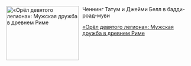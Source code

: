 <!--2025-08-23 10:15:21-->
<div class="yb">
  <div class="rss kino_kino"><a href="https://www.kino-teatr.ru/kino/art/tv/1988/" title="«Орёл девятого легиона»: Мужская дружба в древнем Риме"><img src="https://www.kino-teatr.ru/art/8/8/1988/poster.jpg" width="196" height="147" align="left" hspace="5" style="margin: 0px 10px 0px 5px" alt="«Орёл девятого легиона»: Мужская дружба в древнем Риме"/></a>Ченнинг Татум и Джейми Белл в бадди-роад-муви <p class="titl"><a href="https://www.kino-teatr.ru/kino/art/tv/1988/">«Орёл девятого легиона»: Мужская дружба в древнем Риме</a></p></div>
</div>
